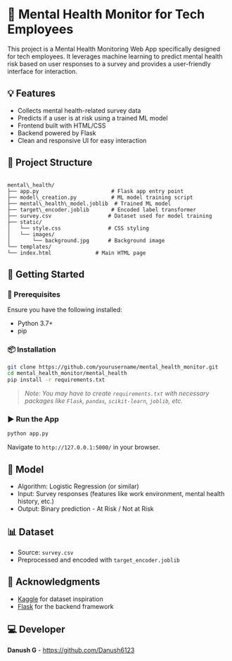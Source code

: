 # 🧠 Mental Health Monitor for Tech Employees

This project is a Mental Health Monitoring Web App specifically designed for tech employees. It leverages machine learning to predict mental health risk based on user responses to a survey and provides a user-friendly interface for interaction.

## 💡 Features

- Collects mental health-related survey data
- Predicts if a user is at risk using a trained ML model
- Frontend built with HTML/CSS
- Backend powered by Flask
- Clean and responsive UI for easy interaction

## 📁 Project Structure

```

mental\_health/
├── app.py                       # Flask app entry point
├── model\_creation.py           # ML model training script
├── mental\_health\_model.joblib  # Trained ML model
├── target\_encoder.joblib       # Encoded label transformer
├── survey.csv                  # Dataset used for model training
├── static/
│   └── style.css               # CSS styling
│   └── images/
│       └── background.jpg      # Background image
└── templates/
└── index.html              # Main HTML page

````

## 🚀 Getting Started

### 🔧 Prerequisites

Ensure you have the following installed:

- Python 3.7+
- pip

### 📦 Installation

```bash
git clone https://github.com/yourusername/mental_health_monitor.git
cd mental_health_monitor/mental_health
pip install -r requirements.txt
````

> *Note: You may have to create `requirements.txt` with necessary packages like `Flask`, `pandas`, `scikit-learn`, `joblib`, etc.*

### ▶️ Run the App

```bash
python app.py
```

Navigate to `http://127.0.0.1:5000/` in your browser.

## 🧠 Model

* Algorithm: Logistic Regression (or similar)
* Input: Survey responses (features like work environment, mental health history, etc.)
* Output: Binary prediction - At Risk / Not at Risk

## 📊 Dataset

* Source: `survey.csv`
* Preprocessed and encoded with `target_encoder.joblib`

## 🙌 Acknowledgments

* [Kaggle](https://www.kaggle.com/) for dataset inspiration
* [Flask](https://flask.palletsprojects.com/) for the backend framework

## 💻 Developer

**Danush G** -
https://github.com/Danush6123


